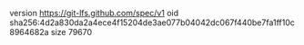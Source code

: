version https://git-lfs.github.com/spec/v1
oid sha256:4d2a830da2a4ece4f15204de3ae077b04042dc067f440be7fa1ff10c8964682a
size 79670
